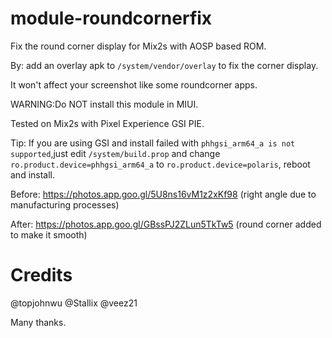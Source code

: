 # module-roundcornerfix

Fix the round corner display for Mix2s with AOSP based ROM.

By: add an overlay apk to `/system/vendor/overlay` to fix the corner display.

It won't affect your screenshot like some roundcorner apps.

WARNING:Do NOT install this module in MIUI.

Tested on Mix2s with Pixel Experience GSI PIE.

Tip: If you are using GSI and install failed with `phhgsi_arm64_a is not supported`,just edit `/system/build.prop` and change `ro.product.device=phhgsi_arm64_a` to `ro.product.device=polaris`, reboot and install.

Before: https://photos.app.goo.gl/5U8ns16vM1z2xKf98 (right angle due to manufacturing processes)

After: https://photos.app.goo.gl/GBssPJ2ZLun5TkTw5 (round corner added to make it smooth)


# Credits

@topjohnwu 
@Stallix
@veez21

Many thanks.
